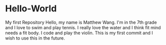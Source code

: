# Hello-World
My first Repository
Hello, my name is Matthew Wang. I'm in the 7th grade and I love to swim and play tennis. I really love the water and I think fit mind needs a fit body.
I code and play the violin. This is my first commit and I wish to use this in the future.
